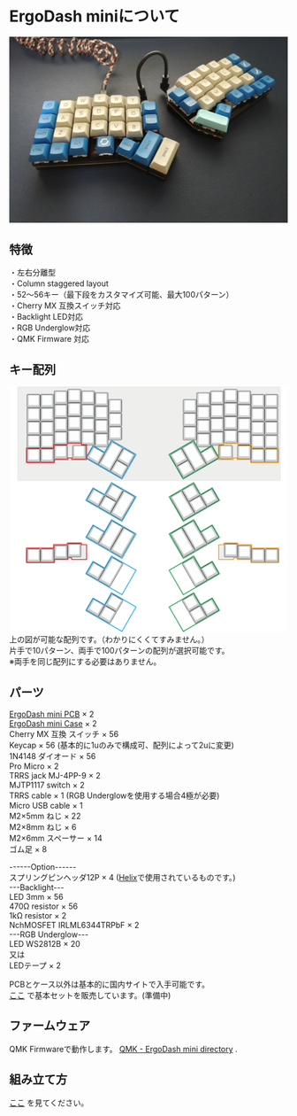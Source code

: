 # ErgoDash miniについて

![ErgoDash mini](https://github.com/omkbd/picture/blob/master/Ergodashmini.jpg)

## 特徴
・左右分離型  
・Column staggered layout  
・52～56キー（最下段をカスタマイズ可能、最大100パターン）  
・Cherry MX 互換スイッチ対応  
・Backlight LED対応  
・RGB Underglow対応  
・QMK Firmware 対応  

## キー配列

![layout](https://github.com/omkbd/picture/blob/master/ergodashmini-layout.png)  
上の図が可能な配列です。（わかりにくくてすみません。）  
片手で10パターン、両手で100パターンの配列が選択可能です。  
※両手を同じ配列にする必要はありません。

## パーツ

[ErgoDash mini PCB](https://github.com/omkbd/ErgoDash/tree/master/mini/PCB)
 × 2  
[ErgoDash mini Case](https://github.com/omkbd/ErgoDash/tree/master/mini/Case)
 × 2  
Cherry MX 互換 スイッチ × 56  
Keycap × 56 (基本的に1uのみで構成可、配列によって2uに変更)  
1N4148 ダイオード × 56  
Pro Micro × 2  
TRRS jack MJ-4PP-9 × 2  
MJTP1117 switch × 2  
TRRS cable × 1 (RGB Underglowを使用する場合4極が必要)  
Micro USB cable × 1  
M2×5mm ねじ × 22  
M2×8mm ねじ × 6  
M2×6mm スペーサー × 14  
ゴム足 × 8  

------Option------  
スプリングピンヘッダ12P × 4 ([Helix](https://github.com/MakotoKurauchi/helix)で使用されているものです。)  
---Backlight---  
LED 3mm × 56  
470Ω resistor × 56  
1kΩ resistor × 2  
NchMOSFET IRLML6344TRPbF × 2  
---RGB Underglow---  
LED WS2812B × 20  
又は  
LEDテープ × 2

PCBとケース以外は基本的に国内サイトで入手可能です。  
[ここ](https://dashkbd.booth.pm/items/1011978)
で基本セットを販売しています。(準備中)

## ファームウェア

QMK Firmwareで動作します。
[QMK - ErgoDash mini directory](https://github.com/qmk/qmk_firmware/tree/master/keyboards/ergodash/mini)
.  

## 組み立て方

[ここ](https://github.com/omkbd/ErgoDash/blob/master/Doc/build.md)
を見てください。
